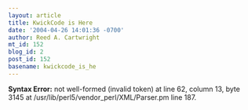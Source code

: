 ```yaml
---
layout: article
title: KwickCode is Here
date: '2004-04-26 14:01:36 -0700'
author: Reed A. Cartwright
mt_id: 152
blog_id: 2
post_id: 152
basename: kwickcode_is_he
---
```

<p><strong>Syntax Error:</strong> 
not well-formed (invalid token) at line 62, column 13, byte 3145 at /usr/lib/perl5/vendor_perl/XML/Parser.pm line 187.
</p>
